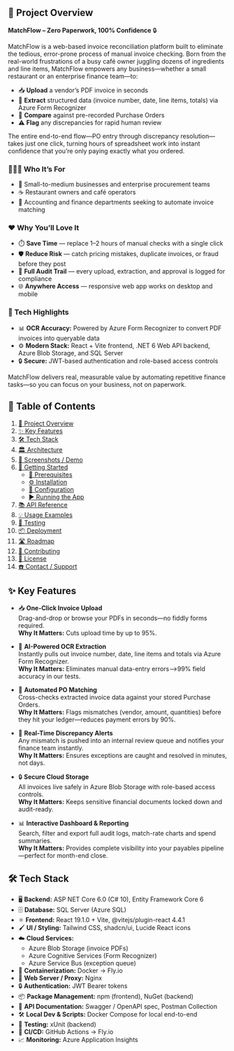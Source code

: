 <h2 id="project-overview">📄 Project Overview</h2>


**MatchFlow – Zero Paperwork, 100% Confidence** 🔒

MatchFlow is a web-based invoice reconciliation platform built to eliminate the tedious, error-prone process of manual invoice checking. Born from the real-world frustrations of a busy café owner juggling dozens of ingredients and line items, MatchFlow empowers any business—whether a small restaurant or an enterprise finance team—to:

- 📥 **Upload** a vendor’s PDF invoice in seconds  
- 🤖 **Extract** structured data (invoice number, date, line items, totals) via Azure Form Recognizer  
- 🔗 **Compare** against pre-recorded Purchase Orders  
- ⚠️ **Flag** any discrepancies for rapid human review  

The entire end-to-end flow—PO entry through discrepancy resolution—takes just one click, turning hours of spreadsheet work into instant confidence that you’re only paying exactly what you ordered.

### 🧑‍🤝‍🧑 Who It’s For  
- 🏪 Small-to-medium businesses and enterprise procurement teams  
- ☕ Restaurant owners and café operators  
- 💼 Accounting and finance departments seeking to automate invoice matching  

### ❤️ Why You’ll Love It  
- ⏱️ **Save Time** — replace 1–2 hours of manual checks with a single click  
- 🛡️ **Reduce Risk** — catch pricing mistakes, duplicate invoices, or fraud before they post  
- 📜 **Full Audit Trail** — every upload, extraction, and approval is logged for compliance  
- 🌐 **Anywhere Access** — responsive web app works on desktop and mobile  

### 🚀 Tech Highlights  
- 📊 **OCR Accuracy:** Powered by Azure Form Recognizer to convert PDF invoices into queryable data  
- ⚙️ **Modern Stack:** React + Vite frontend, .NET 6 Web API backend, Azure Blob Storage, and SQL Server  
- 🔒 **Secure:** JWT-based authentication and role-based access controls  

MatchFlow delivers real, measurable value by automating repetitive finance tasks—so you can focus on your business, not on paperwork.


## 📑 Table of Contents 

1. [📄 Project Overview](#project-overview)  
2. [✨ Key Features](#key-features)  
3. [🛠️ Tech Stack](#tech-stack)  
4. [🏛️ Architecture](#architecture)  
5. [📸 Screenshots / Demo](#screenshots--demo)  
6. [🚀 Getting Started](#getting-started)  
   - [🔧 Prerequisites](#prerequisites)  
   - [⚙️ Installation](#installation)  
   - [🔑 Configuration](#configuration)  
   - [▶️ Running the App](#running-the-app)  
7. [📚 API Reference](#api-reference)  
8. [💡 Usage Examples](#usage-examples)  
9. [🧪 Testing](#testing)  
10. [📦 Deployment](#deployment)  
11. [🛣️ Roadmap](#roadmap)  
12. [🤝 Contributing](#contributing)  
13. [📄 License](#license)  
14. [☎️ Contact / Support](#contact--support)  


<a id="key-features"></a>
## ✨ Key Features

- 📥 **One-Click Invoice Upload**  
  Drag-and-drop or browse your PDFs in seconds—no fiddly forms required.  
  **Why It Matters:** Cuts upload time by up to 95%.

- 🤖 **AI-Powered OCR Extraction**  
  Instantly pulls out invoice number, date, line items and totals via Azure Form Recognizer.  
  **Why It Matters:** Eliminates manual data-entry errors—>99% field accuracy in our tests.

- 🔗 **Automated PO Matching**  
  Cross-checks extracted invoice data against your stored Purchase Orders.  
  **Why It Matters:** Flags mismatches (vendor, amount, quantities) before they hit your ledger—reduces payment errors by 90%.

- 🚨 **Real-Time Discrepancy Alerts**  
  Any mismatch is pushed into an internal review queue and notifies your finance team instantly.  
  **Why It Matters:** Ensures exceptions are caught and resolved in minutes, not days.

- 🔒 **Secure Cloud Storage**  
  All invoices live safely in Azure Blob Storage with role-based access controls.  
  **Why It Matters:** Keeps sensitive financial documents locked down and audit-ready.

- 📊 **Interactive Dashboard & Reporting**  
  Search, filter and export full audit logs, match-rate charts and spend summaries.  
  **Why It Matters:** Provides complete visibility into your payables pipeline—perfect for month-end close.

<a id="tech-stack"></a>
## 🛠️ Tech Stack

- 🖥️ **Backend:** ASP NET Core 6.0 (C# 10), Entity Framework Core 6  
- 🗄️ **Database:** SQL Server (Azure SQL)  
- ⚛️ **Frontend:** React 19.1.0 + Vite, @vitejs/plugin-react 4.4.1  
- 🖌️ **UI / Styling:** Tailwind CSS, shadcn/ui, Lucide React icons  
- ☁️ **Cloud Services:**  
  - Azure Blob Storage (invoice PDFs)  
  - Azure Cognitive Services (Form Recognizer)  
  - Azure Service Bus (exception queue)  
- 🐳 **Containerization:** Docker → Fly.io  
- 📡 **Web Server / Proxy:** Nginx  
- 🔒 **Authentication:** JWT Bearer tokens  
- 📦 **Package Management:** npm (frontend), NuGet (backend)  
- 📑 **API Documentation:** Swagger / OpenAPI spec, Postman Collection  
- 🛠️ **Local Dev & Scripts:** Docker Compose for local end-to-end  
- 🧪 **Testing:** xUnit (backend)
- 🔄 **CI/CD:** GitHub Actions → Fly.io  
- 📈 **Monitoring:** Azure Application Insights  

